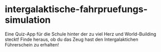 # intergalaktische-fahrpruefungs-simulation
Eine Quiz-App für die Schule hinter der zu viel Herz und World-Building steckt! Finde heraus, ob du das Zeug hast den Intergalaktichen Führerschein zu erhalten! 
